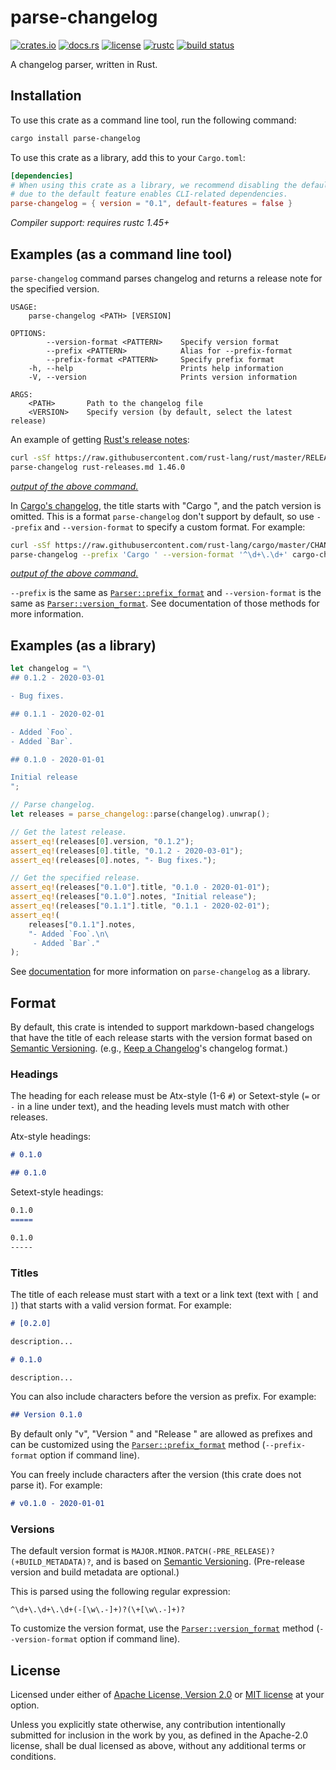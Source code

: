 # parse-changelog

[![crates.io](https://img.shields.io/crates/v/parse-changelog.svg?style=flat-square&logo=rust)](https://crates.io/crates/parse-changelog)
[![docs.rs](https://img.shields.io/badge/docs.rs-parse--changelog-blue?style=flat-square)](https://docs.rs/parse-changelog)
[![license](https://img.shields.io/badge/license-Apache--2.0_OR_MIT-blue.svg?style=flat-square)](#license)
[![rustc](https://img.shields.io/badge/rustc-1.45+-blue.svg?style=flat-square)](https://www.rust-lang.org)
[![build status](https://img.shields.io/github/workflow/status/taiki-e/parse-changelog/CI/master?style=flat-square)](https://github.com/taiki-e/parse-changelog/actions?query=workflow%3ACI+branch%3Amaster)

A changelog parser, written in Rust.

## Installation

To use this crate as a command line tool, run the following command:

```sh
cargo install parse-changelog
```

To use this crate as a library, add this to your `Cargo.toml`:

```toml
[dependencies]
# When using this crate as a library, we recommend disabling the default feature
# due to the default feature enables CLI-related dependencies.
parse-changelog = { version = "0.1", default-features = false }
```

*Compiler support: requires rustc 1.45+*

## Examples (as a command line tool)

`parse-changelog` command parses changelog and returns a release note for the specified version.

```text
USAGE:
    parse-changelog <PATH> [VERSION]

OPTIONS:
        --version-format <PATTERN>    Specify version format
        --prefix <PATTERN>            Alias for --prefix-format
        --prefix-format <PATTERN>     Specify prefix format
    -h, --help                        Prints help information
    -V, --version                     Prints version information

ARGS:
    <PATH>       Path to the changelog file
    <VERSION>    Specify version (by default, select the latest release)
```

An example of getting [Rust's release notes](https://github.com/rust-lang/rust/blob/master/RELEASES.md):

```sh
curl -sSf https://raw.githubusercontent.com/rust-lang/rust/master/RELEASES.md > rust-releases.md
parse-changelog rust-releases.md 1.46.0
```

[*output of the above command.*](tests/fixtures/rust-1.46.0.md)

In [Cargo's changelog](https://github.com/rust-lang/cargo/blob/master/CHANGELOG.md), the title starts with "Cargo ", and the patch version is omitted. This is a format `parse-changelog` don't support by default, so use `--prefix` and `--version-format` to specify a custom format. For example:

```sh
curl -sSf https://raw.githubusercontent.com/rust-lang/cargo/master/CHANGELOG.md > cargo-changelog.md
parse-changelog --prefix 'Cargo ' --version-format '^\d+\.\d+' cargo-changelog.md 1.50
```

[*output of the above command.*](tests/fixtures/cargo-1.50.md)

`--prefix` is the same as [`Parser::prefix_format`] and `--version-format` is the same as [`Parser::version_format`]. See documentation of those methods for more information.

## Examples (as a library)

```rust
let changelog = "\
## 0.1.2 - 2020-03-01

- Bug fixes.

## 0.1.1 - 2020-02-01

- Added `Foo`.
- Added `Bar`.

## 0.1.0 - 2020-01-01

Initial release
";

// Parse changelog.
let releases = parse_changelog::parse(changelog).unwrap();

// Get the latest release.
assert_eq!(releases[0].version, "0.1.2");
assert_eq!(releases[0].title, "0.1.2 - 2020-03-01");
assert_eq!(releases[0].notes, "- Bug fixes.");

// Get the specified release.
assert_eq!(releases["0.1.0"].title, "0.1.0 - 2020-01-01");
assert_eq!(releases["0.1.0"].notes, "Initial release");
assert_eq!(releases["0.1.1"].title, "0.1.1 - 2020-02-01");
assert_eq!(
    releases["0.1.1"].notes,
    "- Added `Foo`.\n\
     - Added `Bar`."
);
```

See [documentation](https://docs.rs/parse-changelog) for more information on `parse-changelog` as a library.

## Format

By default, this crate is intended to support markdown-based changelogs
that have the title of each release starts with the version format based on
[Semantic Versioning][semver]. (e.g., [Keep a Changelog][keepachangelog]'s
changelog format.)

### Headings

The heading for each release must be Atx-style (1-6 `#`) or
Setext-style (`=` or `-` in a line under text), and the heading levels
must match with other releases.

Atx-style headings:

```markdown
# 0.1.0
```

```markdown
## 0.1.0
```

Setext-style headings:

```markdown
0.1.0
=====
```

```markdown
0.1.0
-----
```

### Titles

The title of each release must start with a text or a link text (text with `[` and `]`)
that starts with a valid version format. For example:

```markdown
# [0.2.0]

description...

# 0.1.0

description...
```

You can also include characters before the version as prefix. For example:

```markdown
## Version 0.1.0
```

By default only "v", "Version " and "Release " are allowed as prefixes and
can be customized using the [`Parser::prefix_format`] method
(`--prefix-format` option if command line).

You can freely include characters after the version (this crate
does not parse it). For example:

```markdown
# v0.1.0 - 2020-01-01
```

### Versions

The default version format is
`MAJOR.MINOR.PATCH(-PRE_RELEASE)?(+BUILD_METADATA)?`, and is
based on [Semantic Versioning][semver]. (Pre-release version and build
metadata are optional.)

This is parsed using the following regular expression:

```text
^\d+\.\d+\.\d+(-[\w\.-]+)?(\+[\w\.-]+)?
```

To customize the version format, use the [`Parser::version_format`] method
(`--version-format` option if command line).

[`Parser::prefix_format`]: https://docs.rs/parse-changelog/0.1/parse_changelog/struct.Parser.html#method.prefix_format
[`Parser::version_format`]: https://docs.rs/parse-changelog/0.1/parse_changelog/struct.Parser.html#method.version_format
[keepachangelog]: https://keepachangelog.com/en/1.0.0
[semver]: https://semver.org/spec/v2.0.0.html

## License

Licensed under either of [Apache License, Version 2.0](LICENSE-APACHE) or [MIT license](LICENSE-MIT) at your option.

Unless you explicitly state otherwise, any contribution intentionally submitted for inclusion in the work by you, as defined in the Apache-2.0 license, shall be dual licensed as above, without any additional terms or conditions.
